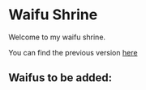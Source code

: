 # Waifu Shrine

Welcome to my waifu shrine.

You can find the previous version [here](https://github.com/LucaVHW/waifu-shrine)

## Waifus to be added:
